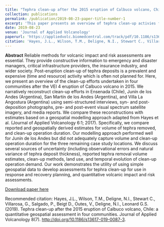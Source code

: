 ```yaml
---
title: "Tephra clean-up after the 2015 eruption of Calbuco volcano, Chile: a quantitative geospatial assessment in four communities"
collection: publications
permalink: /publication/2019-08-23-paper-title-number-1
excerpt: 'This paper presents an overview of tephra clean-up activies following the 2015 eruption of Calbuco volcano, Chile.'
date: 2019-08-23
venue: 'Journal of Applied Volcanology'
paperurl: 'https://appliedvolc.biomedcentral.com/track/pdf/10.1186/s13617-019-0087-3'
citation: 'Hayes, J.L., Wilson, T.M., Deligne, N.I., Stewart C., Villarosa, G., Salgado, P., Beigt D., Outes, V., Deligne, N.I., Leonard G.S.. (2019). &quot;Tephra clean-up after the 2015 eruption of Calbuco volcano, Chile: a quantitative geospatial assessment in four communities.&quot; <i>Journal of Applied Volcanology</i>. 8(7).'
---
```

<b>Abstract</b>
Reliable methods for volcanic impact and risk assessments are essential. They provide constructive information to emergency and disaster managers, critical infrastructure providers, the insurance industry, and wider society. Post-eruption clean-up of tephra deposits is a prevalent and expensive (time and resource) activity which is often not planned for. Here, we present an overview of the clean-up efforts undertaken in four communities after the VEI 4 eruption of Calbuco volcano in 2015. We narratively reconstruct clean-up efforts in Ensenada (Chile), Junín de los Andes (Argentina), San Martín de los Andes (Argentina), and Villa La Angostura (Argentina) using semi-structured interviews, syn- and post-deposition photographs, pre- and post-event visual spectrum satellite imagery, and media reports. We compare these reconstructions with estimates based on a geospatial modelling approach adapted from Hayes et al. (Journal of Applied Volcanology 6:1; 2017). Specifically, we compare reported and geospatially derived estimates for volume of tephra removed, and clean-up operation duration. Our modelling approach performed well for Junín de los Andes but did not adequately capture volume and clean-up operation duration for the three remaining case study locations. We discuss several sources of uncertainty (including observational errors and natural variance of tephra deposit thickness), reported tephra removal volume estimates, clean-up methods, land use, and temporal evolution of clean-up operation demand. Our work demonstrates the utility of using simple geospatial data to develop assessments for tephra clean-up for use in response and recovery planning, and quantitative volcanic impact and risk assessments.


[Download paper here](https://appliedvolc.biomedcentral.com/articles/10.1186/s13617-019-0087-3)

Recommended citation: Hayes, J.L., Wilson, T.M., Deligne, N.I., Stewart C., Villarosa, G., Salgado, P., Beigt D., Outes, V., Deligne, N.I., Leonard G.S. (2019). Tephra clean-up after the 2015 eruption of Calbuco volcano, Chile: a quantitative geospatial assessment in four communities. Journal of Applied Volcanology 8(7).  http://doi.org/10.1186/s13617-019-0087-3.
